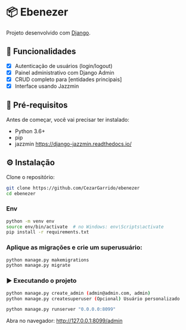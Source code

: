 # 📦 Ebenezer

Projeto desenvolvido com [Django](https://www.djangoproject.com/).

## 🚀 Funcionalidades

- [x] Autenticação de usuários (login/logout)
- [x] Painel administrativo com Django Admin
- [x] CRUD completo para [entidades principais]
- [x] Interface usando Jazzmin

## 🧱 Pré-requisitos

Antes de começar, você vai precisar ter instalado:

- Python 3.6+
- pip
- jazzmin https://django-jazzmin.readthedocs.io/
## ⚙️ Instalação

Clone o repositório:
```bash
git clone https://github.com/CezarGarrido/ebenezer
cd ebenezer
```

### Env
```bash
python -m venv env
source env/bin/activate  # no Windows: env\Scripts\activate
pip install -r requirements.txt
```

### Aplique as migrações e crie um superusuário:
```bash
python manage.py makemigrations
python manage.py migrate
```

### ▶️ Executando o projeto
```bash
python manage.py create_admin (admin@admin.com, admin)
python manage.py createsuperuser (Opcional) Usuário personalizado

python manage.py runserver "0.0.0.0:8099"
```

Abra no navegador: http://127.0.0.1:8099/admin
